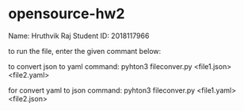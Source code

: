# opensource-hw2

Name: Hruthvik Raj
Student ID: 2018117966

to run the file, enter the given commant below:

to convert json to yaml
command: pyhton3 fileconver.py <file1.json> <file2.yaml>

for convert yaml to json
command: pyhton3 fileconver.py <file1.yaml> <file2.json>
